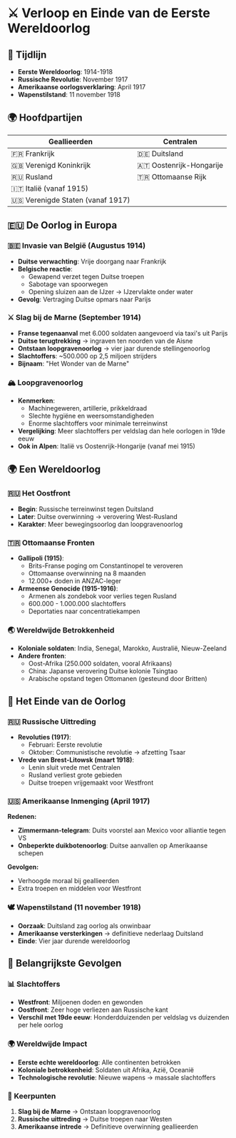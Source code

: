 # ⚔️ Verloop en Einde van de Eerste Wereldoorlog

## 📅 Tijdlijn
- **Eerste Wereldoorlog**: 1914-1918
- **Russische Revolutie**: November 1917
- **Amerikaanse oorlogsverklaring**: April 1917
- **Wapenstilstand**: 11 november 1918

## 🌍 Hoofdpartijen

| Geallieerden | Centralen |
|--------------|-----------|
| 🇫🇷 Frankrijk | 🇩🇪 Duitsland |
| 🇬🇧 Verenigd Koninkrijk | 🇦🇹 Oostenrijk-Hongarije |
| 🇷🇺 Rusland | 🇹🇷 Ottomaanse Rijk |
| 🇮🇹 Italië (vanaf 1915) | |
| 🇺🇸 Verenigde Staten (vanaf 1917) | |

## 🇪🇺 De Oorlog in Europa

### 🇧🇪 Invasie van België (Augustus 1914)
- **Duitse verwachting**: Vrije doorgang naar Frankrijk
- **Belgische reactie**: 
  - Gewapend verzet tegen Duitse troepen
  - Sabotage van spoorwegen
  - Opening sluizen aan de IJzer → IJzervlakte onder water
- **Gevolg**: Vertraging Duitse opmars naar Parijs

### ⚔️ Slag bij de Marne (September 1914)
- **Franse tegenaanval** met 6.000 soldaten aangevoerd via taxi's uit Parijs
- **Duitse terugtrekking** → ingraven ten noorden van de Aisne
- **Ontstaan loopgravenoorlog** → vier jaar durende stellingenoorlog
- **Slachtoffers**: ~500.000 op 2,5 miljoen strijders
- **Bijnaam**: "Het Wonder van de Marne"

### 🏔️ Loopgravenoorlog
- **Kenmerken**:
  - Machinegeweren, artillerie, prikkeldraad
  - Slechte hygiëne en weersomstandigheden
  - Enorme slachtoffers voor minimale terreinwinst
- **Vergelijking**: Meer slachtoffers per veldslag dan hele oorlogen in 19de eeuw
- **Ook in Alpen**: Italië vs Oostenrijk-Hongarije (vanaf mei 1915)

## 🌍 Een Wereldoorlog

### 🇷🇺 Het Oostfront
- **Begin**: Russische terreinwinst tegen Duitsland
- **Later**: Duitse overwinning → verovering West-Rusland
- **Karakter**: Meer bewegingsoorlog dan loopgravenoorlog

### 🇹🇷 Ottomaanse Fronten
- **Gallipoli (1915)**:
  - Brits-Franse poging om Constantinopel te veroveren
  - Ottomaanse overwinning na 8 maanden
  - 12.000+ doden in ANZAC-leger
- **Armeense Genocide (1915-1916)**:
  - Armenen als zondebok voor verlies tegen Rusland
  - 600.000 - 1.000.000 slachtoffers
  - Deportaties naar concentratiekampen

### 🌏 Wereldwijde Betrokkenheid
- **Koloniale soldaten**: India, Senegal, Marokko, Australië, Nieuw-Zeeland
- **Andere fronten**:
  - Oost-Afrika (250.000 soldaten, vooral Afrikaans)
  - China: Japanse verovering Duitse kolonie Tsingtao
  - Arabische opstand tegen Ottomanen (gesteund door Britten)

## 🏁 Het Einde van de Oorlog

### 🇷🇺 Russische Uittreding
- **Revoluties (1917)**:
  - Februari: Eerste revolutie
  - Oktober: Communistische revolutie → afzetting Tsaar
- **Vrede van Brest-Litowsk (maart 1918)**:
  - Lenin sluit vrede met Centralen
  - Rusland verliest grote gebieden
  - Duitse troepen vrijgemaakt voor Westfront

### 🇺🇸 Amerikaanse Inmenging (April 1917)
**Redenen:**
- **Zimmermann-telegram**: Duits voorstel aan Mexico voor alliantie tegen VS
- **Onbeperkte duikbotenoorlog**: Duitse aanvallen op Amerikaanse schepen

**Gevolgen:**
- Verhoogde moraal bij geallieerden
- Extra troepen en middelen voor Westfront

### 🕊️ Wapenstilstand (11 november 1918)
- **Oorzaak**: Duitsland zag oorlog als onwinbaar
- **Amerikaanse versterkingen** → definitieve nederlaag Duitsland
- **Einde**: Vier jaar durende wereldoorlog

## 🎯 Belangrijkste Gevolgen

### 📊 Slachtoffers
- **Westfront**: Miljoenen doden en gewonden
- **Oostfront**: Zeer hoge verliezen aan Russische kant
- **Verschil met 19de eeuw**: Honderdduizenden per veldslag vs duizenden per hele oorlog

### 🌍 Wereldwijde Impact
- **Eerste echte wereldoorlog**: Alle continenten betrokken
- **Koloniale betrokkenheid**: Soldaten uit Afrika, Azië, Oceanië
- **Technologische revolutie**: Nieuwe wapens → massale slachtoffers

### 🔄 Keerpunten
1. **Slag bij de Marne** → Ontstaan loopgravenoorlog
2. **Russische uittreding** → Duitse troepen naar Westen
3. **Amerikaanse intrede** → Definitieve overwinning geallieerden